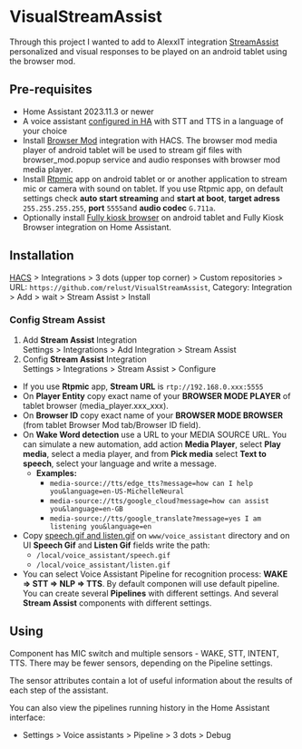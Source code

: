 # VisualStreamAssist
Through this project I wanted to add to AlexxIT integration  [StreamAssist](https://github.com/AlexxIT/StreamAssist) personalized and visual responses to be played on an android tablet using the browser mod.

## Pre-requisites

- Home Assistant 2023.11.3 or newer
- A voice assistant [configured in HA](https://my.home-assistant.io/redirect/voice_assistants/) with STT and TTS in a language of your choice
- Install [Browser Mod](https://github.com/thomasloven/hass-browser_mod) integration with HACS. The browser mod media player of android tablet will be used to stream gif files with browser_mod.popup service and audio responses with browser mod media player.
- Install [Rtpmic](https://play.google.com/store/apps/details?id=com.rtpmic&hl=en_US) app on android tablet or or another application to stream mic or camera with sound on tablet. If you use Rtpmic app, on default settings check **auto start streaming** and **start at boot**, **target adress** `255.255.255.255`, **port** `5555`and **audio codec** `G.711a`.
- Optionally install [Fully kiosk browser](https://play.google.com/store/apps/details?id=de.ozerov.fully&hl=en_US) on android tablet and Fully Kiosk Browser integration on Home Assistant.

## Installation

[HACS](https://hacs.xyz/) > Integrations > 3 dots (upper top corner) > Custom repositories > URL: `https://github.com/relust/VisualStreamAssist`, Category: Integration > Add > wait > Stream Assist > Install

### Config Stream Assist

1. Add **Stream Assist** Integration  
   Settings > Integrations > Add Integration > Stream Assist
2. Config **Stream Assist** Integration  
   Settings > Integrations > Stream Assist > Configure

- If you use **Rtpmic** app, **Stream URL** is `rtp://192.168.0.xxx:5555`
- On **Player Entity** copy exact name of your **BROWSER MODE PLAYER** of tablet browser (media_player.xxx_xxx).
- On **Browser ID** copy exact name of your **BROWSER MODE BROWSER** (from tablet Browser Mod tab/Browser ID field).
- On **Wake Word detection** use a URL to your MEDIA SOURCE URL. You can simulate a new automation, add action **Media Player**, select **Play media**, select a media player, and from **Pick media** select **Text to speech**, select your language and write a message.
     - **Examples:**
         - `media-source://tts/edge_tts?message=how can I help you&language=en-US-MichelleNeural`
         -  `media-source://tts/google_cloud?message=how can assist you&language=en-GB`
         - `media-source://tts/google_translate?message=yes I am listening you&language=en`  
- Copy [speech.gif and listen.gif](https://github.com/relust/VisualStreamAssist/tree/main/www/voice_assistant) on `www/voice_assistant` directory and on UI **Speech Gif** and **Listen Gif** fields write the path:
     - `/local/voice_assistant/speech.gif`
     - `/local/voice_assistant/listen.gif`
- You can select Voice Assistant Pipeline for recognition process: **WAKE => STT => NLP => TTS**. By default componen will use default pipeline. You can create several **Pipelines** with different settings. And several **Stream Assist** components with different settings.


## Using

Component has MIC switch and multiple sensors - WAKE, STT, INTENT, TTS. There may be fewer sensors, depending on the Pipeline settings.

The sensor attributes contain a lot of useful information about the results of each step of the assistant.

You can also view the pipelines running history in the Home Assistant interface:

- Settings > Voice assistants > Pipeline > 3 dots > Debug

